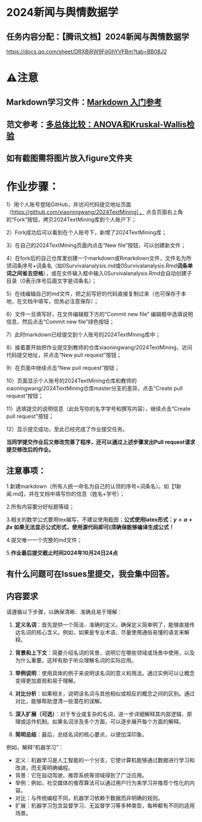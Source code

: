 # 2024新闻与舆情数据学


## 任务内容分配：【腾讯文档】2024新闻与舆情数据学
https://docs.qq.com/sheet/DRXBjRW9FdGhYVFBm?tab=BB08J2

# ⚠️注意


## Markdown学习文件：[Markdown 入门参考](http://xianbai.me/learn-md/index.html)

## 范文参考：[多总体比较：ANOVA和Kruskal-Wallis检验](https://mp.weixin.qq.com/s/4hPKtmN6TpuftZAJFrI2eg)

## 如有截图需将图片放入figure文件夹


# 作业步骤：

1）用个人账号登陆GitHub，并访问代码提交地址页面（https://github.com/xiaoningwang/2024TextMining）， 点击页面右上角的“Fork”按钮，拷贝2024TextMining库到个人账户下；

2）Fork成功后可以看到在个人账号下，新增了2024TextMining库；

3）在自己的2024TextMining页面内点击“New file”按钮，可以创建新文件；

4）在fork后的自己仓库里创建一个markdown或Rmarkdown文件，文件名为所领词条序号+词条名（如0Survivalanalysis.md或0Survivalanalysis.Rmd**词条单词之间省去空格**），或在文件输入框中输入0Survivalanalysis.Rmd会自动创建子目录（0表示序号后面文字是词条名）；

5）在线编辑自己的md文件，把之前写好的代码直接复制过来（也可保存于本地，在文档中填写，但务必注意保存）；

6）文件一旦填写好，在文件编辑框下方的“Commit new file” 编辑框中选填说明信息，然后点击“Commit new file”绿色按钮；

7）此时markdown已经提交到个人账号的2024TextMining库中；

8）接着要开始把作业提交到教师的仓库xiaoningwang/2024TextMining，访问代码提交地址，并点击“New pull request”按钮；

9）在页面中继续点击“New pull request”按钮；

10）页面显示个人账号的2024TextMining仓库和教师的xiaoningwang/2024TextMining仓库master分支的差异，点击“Create pull request”按钮；

11）选填提交的说明信息（此处写你的名字学号和撰写内容），继续点击“Create pull request”按钮；

12）显示提交成功，至此已经完成了作业提交任务。

**当同学提交作业后又修改完善了程序，还可以通过上述步骤发出Pull request请求提交修改后的作业。**

## 注意事项：

1.新建markdown（所有人统一命名为自己的认领的序号+词条名）。如【1新闻.md】，并在文档中填写你的信息（姓名+学号）；

2.所有内容要分好标题等级；

3.相关的数学公式要用tex编写，不建议使用截图；**公式使用latex形式：$y = \alpha + \beta x$ 如果无法显示公式形式，使用源代码即可(须确保能够编译生成公式！**

4.提交唯一一个完整的md文件；

5.**作业最后提交截止时间2024年10月24日24点**

## 有什么问题可在Issues里提交，我会集中回答。

## 内容要求

请遵循以下步骤，以确保清晰、准确且易于理解：

1. **定义名词**：首先提供一个简洁、准确的定义。确保定义简单明了，能够直接传达名词的核心含义。例如，如果是专业术语，尽量使用通俗易懂的语言来解释。

2. **背景和上下文**：简要介绍名词的背景，说明它在哪些领域或场景中使用，以及为什么重要。这样有助于听众理解名词的实际应用。

3. **举例说明**：使用具体的例子来说明该名词的意义和用法。通过实例可以让概念变得更加直观和易于理解。

4. **对比分析**：如果相关，说明该名词与其他相似或相反的概念之间的区别。通过对比，能够帮助澄清一些潜在的误解。

5. **深入扩展（可选）**：对于专业或复杂的名词，进一步详细解释其内部逻辑、原理或运作机制。如果名词涉及多个方面，可以逐步展开每个方面的解释。

6. **简明总结**：最后，总结名词的核心要点，以便加深印象。



例如，解释“机器学习”：
- 定义：机器学习是人工智能的一个分支，它使计算机能够通过数据进行学习和改进，而无需明确编程。
- 背景：它在自动驾驶、推荐系统等领域得到了广泛应用。
- 举例：例如，社交媒体的推荐算法可以通过用户行为来学习并推荐个性化的内容。
- 对比：与传统编程不同，机器学习依赖于数据而非明确的规则。
- 扩展：机器学习包含监督学习、无监督学习等多种类型，每种都有不同的适用场景。
